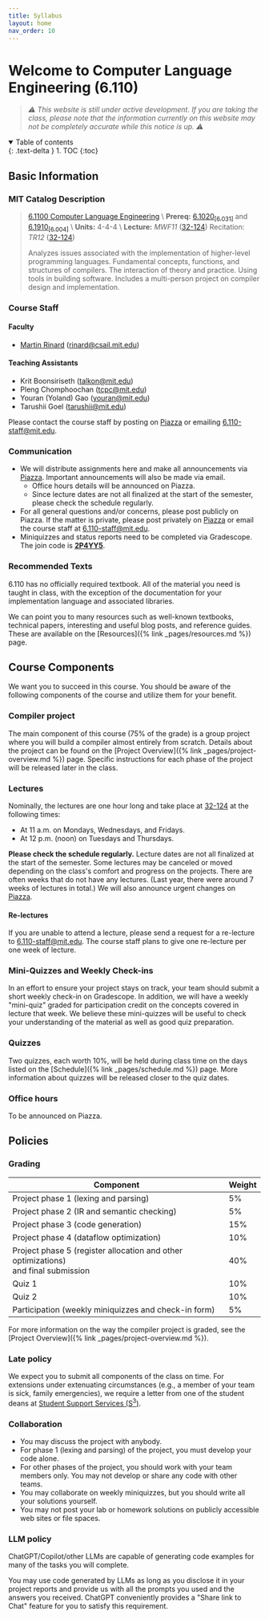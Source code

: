 ```yaml
---
title: Syllabus
layout: home
nav_order: 10
---
```


<h1> Welcome to Computer Language Engineering (6.110) </h1>

> _⚠️ This website is still under active development. If you are taking the class, please note that the information currently on this website may not be completely accurate while this notice is up. ⚠️_

<details open markdown="block">
  <summary>
    Table of contents
  </summary>
  {: .text-delta }
1. TOC
{:toc}
</details>

## Basic Information

### MIT Catalog Description

> [6.1100 Computer Language Engineering][catalog] \\
> **Prereq:** [6.1020<sub>\[6.031\]</sub>][031] and [6.1910<sub>\[6.004\]</sub>][004] \\
> **Units:** 4-4-4 \\
> **Lecture:** _MWF11_ ([32-124][bldg]) Recitation: _TR12_ ([32-124][bldg])
>
> Analyzes issues associated with the implementation of higher-level programming languages. Fundamental concepts, functions, and structures of compilers. The interaction of theory and practice. Using tools in building software. Includes a multi-person project on compiler design and implementation.

[bldg]: http://whereis.mit.edu/map-jpg?mapterms=32
[catalog]: https://student.mit.edu/catalog/m6a.html#6.1100
[031]: https://student.mit.edu/catalog/m6a.html#6.1020
[004]: https://student.mit.edu/catalog/m6a.html#6.1910

### Course Staff

#### Faculty

- [Martin Rinard](https://people.csail.mit.edu/rinard/) (<rinard@csail.mit.edu>)

#### Teaching Assistants

- Krit Boonsiriseth (<talkon@mit.edu>)
- Pleng Chomphoochan (<tcpc@mit.edu>)
- Youran (Yoland) Gao (<youran@mit.edu>)
- Tarushii Goel (<tarushii@mit.edu>)

Please contact the course staff by posting on [Piazza][piazza] or emailing <6.110-staff@mit.edu>.

### Communication

- We will distribute assignments here and make all announcements via [Piazza][piazza]. Important announcements will also be made via email.
  - Office hours details will be announced on Piazza.
  - Since lecture dates are not all finalized at the start of the semester, please check the schedule regularly.
- For all general questions and/or concerns, please post publicly on Piazza. If the matter is private, please post privately on [Piazza][piazza] or email the course staff at <6.110-staff@mit.edu>.
- Miniquizzes and status reports need to be completed via Gradescope. The join code is __<u>2P4YY5</u>__.

[piazza]: https://piazza.com/class/ls0no6nhtr817n

### Recommended Texts

6.110 has no officially required textbook. All of the material you need is taught in class, with the exception of the documentation for your implementation language and associated libraries.

We can point you to many resources such as well-known textbooks, technical papers, interesting and useful blog posts, and reference guides. These are available on the [Resources]({% link _pages/resources.md %}) page.

## Course Components

We want you to succeed in this course. You should be aware of the following components of the course and utilize them for your benefit.

### Compiler project

The main component of this course (75% of the grade) is a group project where you will build a compiler almost entirely from scratch. Details about the project can be found on the [Project Overview]({% link _pages/project-overview.md %}) page. Specific instructions for each phase of the project will be released later in the class.

### Lectures

Nominally, the lectures are one hour long and take place at [32-124][bldg] at the following times:

- At 11 a.m. on Mondays, Wednesdays, and Fridays.
- At 12 p.m. (noon) on Tuesdays and Thursdays.

 __Please check the schedule regularly.__ Lecture dates are not all finalized at the start of the semester. Some lectures may be canceled or moved depending on the class's comfort and progress on the projects. There are often weeks that do not have any lectures. (Last year, there were around 7 weeks of lectures in total.) We will also announce urgent changes on [Piazza][piazza].

#### Re-lectures

If you are unable to attend a lecture, please send a request for a re-lecture to <6.110-staff@mit.edu>. The course staff plans to give one re-lecture per one week of lecture.

### Mini-Quizzes and Weekly Check-ins

In an effort to ensure your project stays on track, your team should submit a short weekly check-in on Gradescope. In addition, we will have a weekly "mini-quiz" graded for participation credit on the concepts covered in lecture that week. We believe these mini-quizzes will be useful to check your understanding of the material as well as good quiz preparation.

### Quizzes

Two quizzes, each worth 10%, will be held during class time on the days listed on the [Schedule]({% link _pages/schedule.md %}) page. More information about quizzes will be released closer to the quiz dates.

### Office hours

To be announced on Piazza.


## Policies

### Grading

| Component                                                    | Weight |
| ------------------------------------------------------------ | ------ |
| Project phase 1 (lexing and parsing)                         | 5%     |
| Project phase 2 (IR and semantic checking)                   | 5%     |
| Project phase 3 (code generation)                            | 15%    |
| Project phase 4 (dataflow optimization)                      | 10%    |
| Project phase 5 (register allocation and other optimizations) <br/>and final submission | 40%    |
| Quiz 1                                                       | 10%    |
| Quiz 2                                                       | 10%    |
| Participation (weekly miniquizzes and check-in form)         | 5%     |

For more information on the way the compiler project is graded, see the [Project Overview]({% link _pages/project-overview.md %}).

### Late policy

We expect you to submit all components of the class on time. For extensions under extenuating circumstances (e.g., a member of your team is sick, family emergencies), we require a letter from one of the student deans at [Student Support Services (S<sup>3</sup>)][s3].

[s3]: https://studentlife.mit.edu/s3

### Collaboration

- You may discuss the project with anybody.
- For phase 1 (lexing and parsing) of the project, you must develop your code alone.
- For other phases of the project, you should work with your team members only. You may not develop or share any code with other teams.
- You may collaborate on weekly miniquizzes, but you should write all your solutions yourself.
- You may not post your lab or homework solutions on publicly accessible web sites or file spaces.

### LLM policy

ChatGPT/Copilot/other LLMs are capable of generating code examples for many of the tasks you will complete.

You may use code generated by LLMs as long as you disclose it in your project reports and provide us with all the prompts you used and the answers you received. ChatGPT conveniently provides a "Share link to Chat" feature for you to satisfy this requirement.
